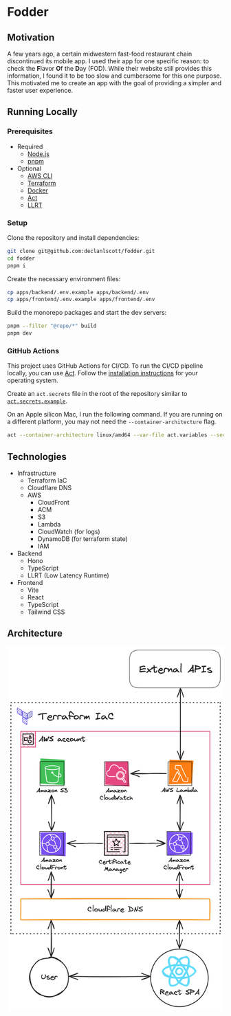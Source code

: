 # Fodder

## Motivation

A few years ago, a certain midwestern fast-food restaurant chain discontinued its mobile app. I used their app for one specific reason: to check the **F**lavor **O**f the **D**ay (FOD). While their website still provides this information, I found it to be too slow and cumbersome for this one purpose. This motivated me to create an app with the goal of providing a simpler and faster user experience.

## Running Locally

### Prerequisites

- Required
  - [Node.js](https://nodejs.org/en)
  - [pnpm](https://pnpm.io)
- Optional
  - [AWS CLI](https://aws.amazon.com/cli/)
  - [Terraform](https://www.terraform.io/)
  - [Docker](https://www.docker.com/)
  - [Act](https://nektosact.com/)
  - [LLRT](https://github.com/awslabs/llrt)

### Setup

Clone the repository and install dependencies:

```bash
git clone git@github.com:declanlscott/fodder.git
cd fodder
pnpm i
```

Create the necessary environment files:

```bash
cp apps/backend/.env.example apps/backend/.env
cp apps/frontend/.env.example apps/frontend/.env
```

Build the monorepo packages and start the dev servers:

```bash
pnpm --filter "@repo/*" build
pnpm dev
```

### GitHub Actions

This project uses GitHub Actions for CI/CD. To run the CI/CD pipeline locally, you can use [Act](https://nektosact.com/). Follow the [installation instructions](https://nektosact.com/installation/index.html) for your operating system.

Create an `act.secrets` file in the root of the repository similar to [`act.secrets.example`](act.secrets.example).

On an Apple silicon Mac, I run the following command. If you are running on a different platform, you may not need the `--container-architecture` flag.

```bash
act --container-architecture linux/amd64 --var-file act.variables --secret-file act.secrets
```

## Technologies

- Infrastructure
  - Terraform IaC
  - Cloudflare DNS
  - AWS
    - CloudFront
    - ACM
    - S3
    - Lambda
    - CloudWatch (for logs)
    - DynamoDB (for terraform state)
    - IAM
- Backend
  - Hono
  - TypeScript
  - LLRT (Low Latency Runtime)
- Frontend
  - Vite
  - React
  - TypeScript
  - Tailwind CSS

## Architecture

![Architecture Diagram](architecture.png)
